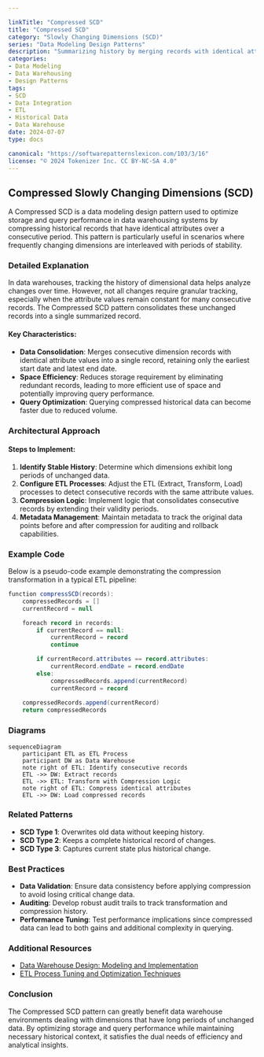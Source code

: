```yaml
---

linkTitle: "Compressed SCD"
title: "Compressed SCD"
category: "Slowly Changing Dimensions (SCD)"
series: "Data Modeling Design Patterns"
description: "Summarizing history by merging records with identical attributes in data warehouse systems."
categories:
- Data Modeling
- Data Warehousing
- Design Patterns
tags:
- SCD
- Data Integration
- ETL
- Historical Data
- Data Warehouse
date: 2024-07-07
type: docs

canonical: "https://softwarepatternslexicon.com/103/3/16"
license: "© 2024 Tokenizer Inc. CC BY-NC-SA 4.0"
---
```


## Compressed Slowly Changing Dimensions (SCD)

A Compressed SCD is a data modeling design pattern used to optimize storage and query performance in data warehousing systems by compressing historical records that have identical attributes over a consecutive period. This pattern is particularly useful in scenarios where frequently changing dimensions are interleaved with periods of stability.

### Detailed Explanation

In data warehouses, tracking the history of dimensional data helps analyze changes over time. However, not all changes require granular tracking, especially when the attribute values remain constant for many consecutive records. The Compressed SCD pattern consolidates these unchanged records into a single summarized record.

#### Key Characteristics:

- **Data Consolidation**: Merges consecutive dimension records with identical attribute values into a single record, retaining only the earliest start date and latest end date.
- **Space Efficiency**: Reduces storage requirement by eliminating redundant records, leading to more efficient use of space and potentially improving query performance.
- **Query Optimization**: Querying compressed historical data can become faster due to reduced volume.

### Architectural Approach

#### Steps to Implement:

1. **Identify Stable History**: Determine which dimensions exhibit long periods of unchanged data.
2. **Configure ETL Processes**: Adjust the ETL (Extract, Transform, Load) processes to detect consecutive records with the same attribute values.
3. **Compression Logic**: Implement logic that consolidates consecutive records by extending their validity periods.
4. **Metadata Management**: Maintain metadata to track the original data points before and after compression for auditing and rollback capabilities.

### Example Code

Below is a pseudo-code example demonstrating the compression transformation in a typical ETL pipeline:

```java
function compressSCD(records):
    compressedRecords = []
    currentRecord = null

    foreach record in records:
        if currentRecord == null:
            currentRecord = record
            continue

        if currentRecord.attributes == record.attributes:
            currentRecord.endDate = record.endDate
        else:
            compressedRecords.append(currentRecord)
            currentRecord = record
            
    compressedRecords.append(currentRecord)
    return compressedRecords
```

### Diagrams

```mermaid
sequenceDiagram
    participant ETL as ETL Process
    participant DW as Data Warehouse
    note right of ETL: Identify consecutive records
    ETL ->> DW: Extract records
    ETL ->> ETL: Transform with Compression Logic
    note right of ETL: Compress identical attributes
    ETL ->> DW: Load compressed records
```

### Related Patterns

- **SCD Type 1**: Overwrites old data without keeping history.
- **SCD Type 2**: Keeps a complete historical record of changes.
- **SCD Type 3**: Captures current state plus historical change.

### Best Practices

- **Data Validation**: Ensure data consistency before applying compression to avoid losing critical change data.
- **Auditing**: Develop robust audit trails to track transformation and compression history.
- **Performance Tuning**: Test performance implications since compressed data can lead to both gains and additional complexity in querying.

### Additional Resources

- [Data Warehouse Design: Modeling and Implementation](https://www.example.com)
- [ETL Process Tuning and Optimization Techniques](https://www.example.com)

### Conclusion

The Compressed SCD pattern can greatly benefit data warehouse environments dealing with dimensions that have long periods of unchanged data. By optimizing storage and query performance while maintaining necessary historical context, it satisfies the dual needs of efficiency and analytical insights.


